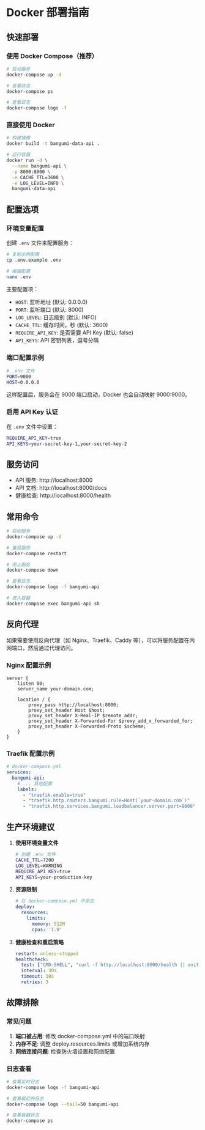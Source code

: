 # Docker 部署指南

## 快速部署

### 使用 Docker Compose（推荐）

```bash
# 启动服务
docker-compose up -d

# 查看状态
docker-compose ps

# 查看日志
docker-compose logs -f
```

### 直接使用 Docker

```bash
# 构建镜像
docker build -t bangumi-data-api .

# 运行容器
docker run -d \
  --name bangumi-api \
  -p 8000:8000 \
  -e CACHE_TTL=3600 \
  -e LOG_LEVEL=INFO \
  bangumi-data-api
```

## 配置选项

### 环境变量配置

创建 `.env` 文件来配置服务：

```bash
# 复制示例配置
cp .env.example .env

# 编辑配置
nano .env
```

主要配置项：

- `HOST`: 监听地址 (默认: 0.0.0.0)
- `PORT`: 监听端口 (默认: 8000)
- `LOG_LEVEL`: 日志级别 (默认: INFO)
- `CACHE_TTL`: 缓存时间，秒 (默认: 3600)
- `REQUIRE_API_KEY`: 是否需要 API Key (默认: false)
- `API_KEYS`: API 密钥列表，逗号分隔

### 端口配置示例

```bash
# .env 文件
PORT=9000
HOST=0.0.0.0
```

这样配置后，服务会在 9000 端口启动，Docker 也会自动映射 9000:9000。

### 启用 API Key 认证

在 `.env` 文件中设置：

```bash
REQUIRE_API_KEY=true
API_KEYS=your-secret-key-1,your-secret-key-2
```

## 服务访问

- API 服务: http://localhost:8000
- API 文档: http://localhost:8000/docs
- 健康检查: http://localhost:8000/health

## 常用命令

```bash
# 启动服务
docker-compose up -d

# 重启服务
docker-compose restart

# 停止服务
docker-compose down

# 查看日志
docker-compose logs -f bangumi-api

# 进入容器
docker-compose exec bangumi-api sh
```

## 反向代理

如果需要使用反向代理（如 Nginx、Traefik、Caddy 等），可以将服务配置在内网端口，然后通过代理访问。

### Nginx 配置示例

```nginx
server {
    listen 80;
    server_name your-domain.com;

    location / {
        proxy_pass http://localhost:8000;
        proxy_set_header Host $host;
        proxy_set_header X-Real-IP $remote_addr;
        proxy_set_header X-Forwarded-For $proxy_add_x_forwarded_for;
        proxy_set_header X-Forwarded-Proto $scheme;
    }
}
```

### Traefik 配置示例

```yaml
# docker-compose.yml
services:
  bangumi-api:
    # ... 其他配置
    labels:
      - "traefik.enable=true"
      - "traefik.http.routers.bangumi.rule=Host(`your-domain.com`)"
      - "traefik.http.services.bangumi.loadbalancer.server.port=8000"
```

## 生产环境建议

1. **使用环境变量文件**
   ```bash
   # 创建 .env 文件
   CACHE_TTL=7200
   LOG_LEVEL=WARNING
   REQUIRE_API_KEY=true
   API_KEYS=your-production-key
   ```

2. **资源限制**
   ```yaml
   # 在 docker-compose.yml 中添加
   deploy:
     resources:
       limits:
         memory: 512M
         cpus: '1.0'
   ```

3. **健康检查和重启策略**
   ```yaml
   restart: unless-stopped
   healthcheck:
     test: ["CMD-SHELL", "curl -f http://localhost:8000/health || exit 1"]
     interval: 30s
     timeout: 10s
     retries: 3
   ```

## 故障排除

### 常见问题

1. **端口被占用**: 修改 docker-compose.yml 中的端口映射
2. **内存不足**: 调整 deploy.resources.limits 或增加系统内存
3. **网络连接问题**: 检查防火墙设置和网络配置

### 日志查看

```bash
# 查看实时日志
docker-compose logs -f bangumi-api

# 查看最近的日志
docker-compose logs --tail=50 bangumi-api

# 查看容器状态
docker-compose ps
```